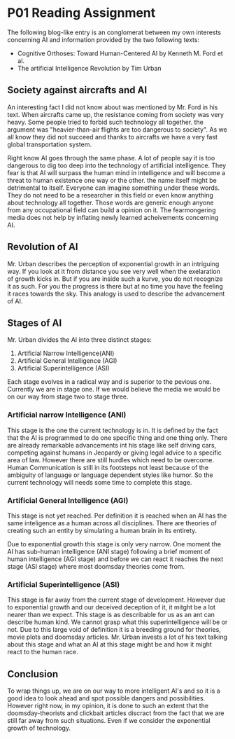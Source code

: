 # P01 Reading Assignment

The following blog-like entry is an conglomerat between my own interests concerning AI and information provided by the two following texts:

- Cognitive Orthoses: Toward Human-Centered AI by Kenneth M. Ford et al.
- The artificial Intelligence Revolution by Tim Urban



## Society against aircrafts and AI

An interesting fact I did not know about was mentioned by Mr. Ford in his text. When aircrafts came up, the resistance coming from society was very heavy. Some people tried to forbid such technology all together. the argument was "heavier-than-air flights are too dangerous to society". As we all know they did not succeed and thanks to aircrafts we have a very fast global transportation system. 

Right know AI goes through the same phase. A lot of people say it is too dangerous to dig too deep into the technology of artificial intelligence. They fear is that AI will surpass the human mind in intelligence and will become a threat to human existence one way or the other. the name itself might be detrimental to itself. Everyone can imagine something under these words. They do not need to be a researcher in this field or even know anything about technology all together. Those words are generic enough anyone from any occupational field can build a opinion on it. The fearmongering media does not help by inflating newly learned acheivements concerning AI.

## Revolution of AI

Mr. Urban describes the perception of exponential growth in an intriguing way. If you look at it from distance you see very well when the exelaration of growth kicks in. But if you are inside such a kurve, you do not recognize it as such. For you the progress is there but at no time you have the feeling it races towards the sky. 
This analogy is used to describe the advancement of AI. 

## Stages of AI

Mr. Urban divides the AI into three distinct stages:
1. Artificial Narrow Intelligence(ANI)
2. Artificial General Intelligence (AGI)
3. Artificial Superintelligence (ASI)

Each stage evolves in a radical way and is superior to the pevious one. Currently we are in stage one. If we would believe the media we would be on our way from stage two to stage three.

### Artificial narrow Intelligence (ANI)

This stage is the one the current technology is in. It is defined by the fact that the AI is programmed to do one specific thing and one thing only. There are already remarkable advancements int his stage like self driving cars, competing against humans in Jeopardy or giving legal advice to a specific area of law. However there are still hurdles which need to be overcome. Human Communication is still in its footsteps not least because of the ambiguity of language or language dependent styles like humor. 
So the current technology will needs some time to complete this stage.

### Artificial General Intelligence (AGI)

This stage is not yet reached. Per definition it is reached when an AI has the same inteligence as a human across all disciplines. There are theories of creating such an entity by simulating a human brain in its entirety.

Due to exponential growth this stage is only very narrow. One moment the AI has sub-human intelligence (ANI stage) following a brief moment of human intelligence (AGI stage) and before we can react it reaches the next stage (ASI stage) where most doomsday theories come from.

### Artificial Superintelligence (ASI)

This stage is far away from the current stage of development. However due to exponential growth and our deceived deception of it, it mitght be a lot nearer than we expect. This stage is as describable for us as an ant can describe human kind. We cannot grasp what this superintelligence will be or not. Due to this large void of definition it is a breeding ground for theories, movie plots and doomsday articles. Mr. Urban invests a lot of his text talking about this stage and what an AI at this stage might be and how it might react to the human race.

## Conclusion

To wrap things up, we are on our way to more intelligent AI's and so it is a good idea to look ahead and spot possible dangers and possibilities. However right now, in my opinion, it is done to such an extent that the doomsday-theorists and clickbait articles discract from the fact that we are still far away from such situations. Even if we consider the exponential growth of technology. 

